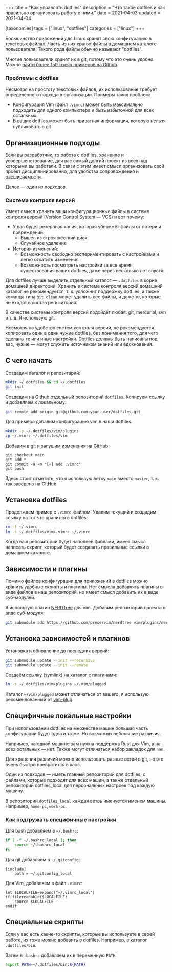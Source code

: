 +++
title = "Как управлять dotfiles"
description = "Что такое dotfiles и как правильно организовать работу с ними."
date = 2021-04-03
updated = 2021-04-04

[taxonomies]
tags = ["linux", "dotfiles"]
categories = ["linux"]
+++

Большинство приложений для Linux хранят свою конфигурацию в текстовых файлах. Часть из них хранят файлы в домашнем каталоге пользователя. 
Такого рода файлы обычно называют "dotfiles".

Многие пользователи хранят их в git, потому что это очень удобно. Можно [найти более 150 тысяч примеров на Github](https://github.com/search?q=dotfiles).

### Проблемы с dotfiles
Несмотря на простоту текстовых файлов, их использование требует определённого подхода в организации. Примеры таких проблем:

- Конфигурация Vim (файл `.vimrc`) может быть максимально подходить для одного компьютера и быть избыточной для всех остальных.
- В ваших dotfiles может быть приватная информация, которую нельзя публиковать в git.

## Организационные подходы
Если вы разработчик, то работа с dotfiles, хранение и усовершенствование, для вас самый долгий проект из всех над которыми вы работали. 
В связи с этим имеет смысл организовать свой проект дисциплинированно, для удобства сопровождения и расширяемости.

Далее — один из подходов.

### Система контроля версий

Имеет смысл хранить ваши конфигурационные файлы в системе контроля версий (Version Control System — VCS) и вот почему:

- У вас будет резервная копия, которая убережёт файлы от потери и повреждений:
    - Вышел из строя жёсткий диск
    - Случайное удаление
- История изменений:
    - Возможность свободно экспериментировать с настройками и легко откатить изменения
    - Возможность посмотреть настройки за все время существования ваших dotfiles, даже через несколько лет спустя.

Для dotfiles лучше выделить отдельный каталог — `.dotfiles` в корне домашней директории. Хранить в системе контроля версий домашний каталог не рекомендуется, т. к. усложнит поддержку dotfiles, а также команда типа `git clean` может удалить все файлы, и даже те, которые не входят в состав репозитория.

В качестве системы контроля версий подойдёт любая: git, mercurial, svn и т. д. Я использую git.

Несмотря на удобство систем контроля версий, не рекомендуется копировать один в один чужие dotfiles, без понимания того, для чего сделаны те или иные настройки. Dotfiles должны быть написаны под вас, чужие — могут служить источником знаний или вдохновения.

## С чего начать

Создадим каталог и репозитарий:

```bash
mkdir ~/.dotfiles && cd ~/.dotfiles
git init
```

Создадим на Github отдельный репозиторий `dotfiles`. Копируем ссылку и добавляем к локальному:

```bash
git remote add origin git@github.com:your-user/dotfiles.git
```

Для примера добавим конфигурацию vim в наши dotfiles.

```bash
mkdir -p ~/.dotfiles/vim/plugins
cp ~/.vimrc ~/.dotfiles/vim
```

Добавим в git и запушим изменения на GitHub:

```
git checkout main
git add *
git commit -a -m "[+] add .vimrc"
git push
```

Здесь стоит отметить, что я использую ветку `main` вместо `master`, т. к. так заведено на GitHub.

## Установка dotfiles
Продолжаем пример с `.vimrc`-файлом. Удалим текущий и создадим ссылку на тот что хранится в dotfiles:

```bash
rm -f ~/.vimrc
ln -s ~/.dotfiles/vim/.vimrc ~/.vimrc
```

Когда ваш репозиторий будет наполнен файлами, имеет смысл написать скрипт, который будет создавать правильные ссылки в домашнем каталоге.

## Зависимости и плагины
Помимо файлов конфигурации для приложений в dotfiles можно хранить удобные скрипты и плагины. Нет смысла добавлять плагины в виде файлов в наш репозиторий, но имеет смысл добавить их в виде суб-модулей.

Я использую плагин [NERDTree](https://github.com/preservim/nerdtree) для vim. Добавим репозиторий проекта в виде суб-модуля:

```bash
git submodule add https://github.com/preservim/nerdtree vim/plugins/nerdtree
```

## Установка зависимостей и плагинов

Установка и обновление до последних версий:
```bash
git submodule update --init --recursive
git submodule update --init --remote
```

Создаём ссылку (symlink) на каталог с плагинами:

```bash
ln -s ~/.dotfiles/vim/plugins ~/.vim/plugged
```

Каталог `~/vim/plugged` может отличаться от вашего, я использую рекомендованный от [vim-plug](https://github.com/junegunn/vim-plug).

## Специфичные локальные настройки
При использовании dotfiles на множестве машин большая часть конфигурации будет одна и та же. Но возможны небольшие различия.

Например, на одной машине вам нужна поддержка Rust для Vim, а на всех остальных — нет. Также могут отличаться набор закладок для `nnn`.

Для хранения различий можно использовать разные ветви в git, но это очень быстро превратится в хаос.

Один из подходов — иметь главный репозиторий для dotfiles, с файлами, которые подходят для всех машин, а также отдельный репозиторий dotfiles_local для персональных настроек под каждую машину.

В репозитории `dotfiles_local` каждая ветвь именуется именем машины. Например, `home-pc`, `work-pc`.

### Как подгружать специфичные настройки

Для bash добавляем в `~/.bashrc`:
```bash
if [ -f ~/.bashrc_local ]; then
    source ~/.bashrc_local
fi
```

Для git добавляем в `~/.gitconfig`:
```
[include]
	path = ~/.gitconfig_local
```

Для Vim, добавляем в файл `.vimrc`:
```vim
let $LOCALFILE=expand("~/.vimrc_local")
if filereadable($LOCALFILE)
    source $LOCALFILE
endif
```

## Специальные скрипты
Если у вас есть какие-то скрипты, которые вы используете в своей работе, их тоже можно добавить в dotfiles. Например, в каталог `.dotfiles/bin`.

Затем в `.bashrc` добавляем их в переменную `PATH`:
```bash
export PATH=~/.dotfiles/bin:${PATH}
```
